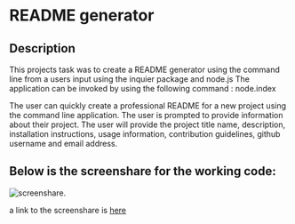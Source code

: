 # README generator 

## Description 

This projects task was to create a README generator using the command line from a users input using the inquier package and node.js
The application can be invoked by using the following command : node.index

The user can quickly create a professional README for a new project using the command line application. The user is prompted to provide information about their project. The user will provide the project title name, description, installation instructions, usage information, contribution guidelines, github username and email address. 


## Below is the screenshare for the working code:

![screenshare.](./assets/images/Untitled_%20May%2018%2C%202023%207_34%20PM.gif)





a link to the screenshare is [here](https://drive.google.com/file/d/1Ii8A3jyumQpb7gMuYhvfAAtpPhgrp3_W/view)